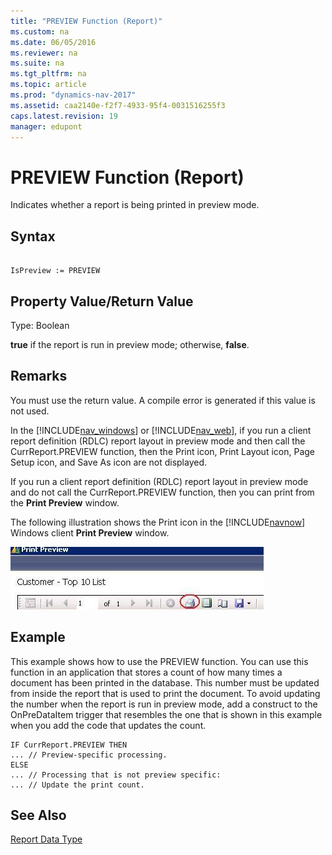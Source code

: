 ```yaml
---
title: "PREVIEW Function (Report)"
ms.custom: na
ms.date: 06/05/2016
ms.reviewer: na
ms.suite: na
ms.tgt_pltfrm: na
ms.topic: article
ms.prod: "dynamics-nav-2017"
ms.assetid: caa2140e-f2f7-4933-95f4-0031516255f3
caps.latest.revision: 19
manager: edupont
---
```

# PREVIEW Function (Report)
Indicates whether a report is being printed in preview mode.  
  
## Syntax  
  
```  
  
IsPreview := PREVIEW  
```  
  
## Property Value/Return Value  
 Type: Boolean  
  
 **true** if the report is run in preview mode; otherwise, **false**.  
  
## Remarks  
 You must use the return value. A compile error is generated if this value is not used.  
  
 In the [!INCLUDE[nav_windows](includes/nav_windows_md.md)] or [!INCLUDE[nav_web](includes/nav_web_md.md)], if you run a client report definition \(RDLC\) report layout in preview mode and then call the CurrReport.PREVIEW function, then the Print icon, Print Layout icon, Page Setup icon, and Save As icon are not displayed.  
  
 If you run a client report definition \(RDLC\) report layout in preview mode and do not call the CurrReport.PREVIEW function, then you can print from the **Print Preview** window.  
  
 The following illustration shows the Print icon in the [!INCLUDE[navnow](includes/navnow_md.md)] Windows client **Print Preview** window.  
  
 ![RDLC report print icon](media/NAV_PLAT_RoleTailoredReportPrint.PNG "NAV\_PLAT\_RoleTailoredReportPrint")  
  
## Example  
 This example shows how to use the PREVIEW function. You can use this function in an application that stores a count of how many times a document has been printed in the database. This number must be updated from inside the report that is used to print the document. To avoid updating the number when the report is run in preview mode, add a construct to the OnPreDataItem trigger that resembles the one that is shown in this example when you add the code that updates the count.  
  
```  
IF CurrReport.PREVIEW THEN  
... // Preview-specific processing.  
ELSE  
... // Processing that is not preview specific:  
... // Update the print count.  
```  
  
## See Also  
 [Report Data Type](Report-Data-Type.md)